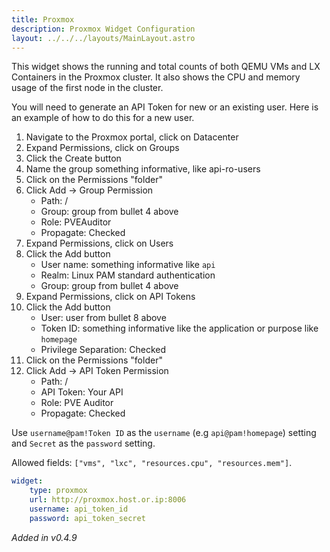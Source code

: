 ```yaml
---
title: Proxmox
description: Proxmox Widget Configuration
layout: ../../../layouts/MainLayout.astro
---
```


This widget shows the running and total counts of both QEMU VMs and LX Containers in the Proxmox cluster. It also shows the CPU and memory usage of the first node in the cluster.

You will need to generate an API Token for new or an existing user. Here is an example of how to do this for a new user.

1. Navigate to the Proxmox portal, click on Datacenter
2. Expand Permissions, click on Groups
3. Click the Create button
4. Name the group something informative, like api-ro-users
5. Click on the Permissions "folder"
6. Click Add -> Group Permission
    - Path: /
    - Group: group from bullet 4 above
    - Role: PVEAuditor
    - Propagate: Checked
7. Expand Permissions, click on Users
8. Click the Add button
    - User name: something informative like `api`
    - Realm: Linux PAM standard authentication
    - Group: group from bullet 4 above
9. Expand Permissions, click on API Tokens
10. Click the Add button
    - User: user from bullet 8 above
    - Token ID: something informative like the application or purpose like `homepage`
    - Privilege Separation: Checked
11. Click on the Permissions "folder"
12. Click Add -> API Token Permission
    - Path: /
    - API Token: Your API
    - Role: PVE Auditor
    - Propagate: Checked

Use `username@pam!Token ID` as the `username` (e.g `api@pam!homepage`) setting and `Secret` as the `password` setting.

Allowed fields: `["vms", "lxc", "resources.cpu", "resources.mem"]`.

```yaml
widget:
    type: proxmox
    url: http://proxmox.host.or.ip:8006
    username: api_token_id
    password: api_token_secret
```

*Added in v0.4.9*
